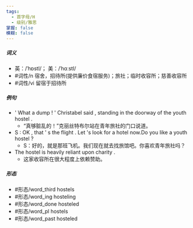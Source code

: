 ```yaml
---
tags:
  - 首字母/H
  - 级别/雅思
掌握: false
模糊: false
---
```

##### 词义
- 英：/ˈhɒstl/； 美：/ˈhɑːstl/
- #词性/n  宿舍，招待所(提供廉价食宿服务)；旅社；临时收容所；慈善收容所
- #词性/vi  留宿于招待所
##### 例句
- ' What a dump ! ' Christabel said , standing in the doorway of the youth hostel .
	- “真够脏乱的！”克丽丝特布尔站在青年旅社的门口说道。
- S : OK , that ' s the flight . Let 's look for a hotel now.Do you like a youth hostel ?
	- S：好的，就是那班飞机。我们现在就去找旅馆吧。你喜欢青年旅社吗？
- The hostel is heavily reliant upon charity .
	- 这家收容所在很大程度上依赖赞助。
##### 形态
- #形态/word_third hostels
- #形态/word_ing hosteling
- #形态/word_done hosteled
- #形态/word_pl hostels
- #形态/word_past hosteled
